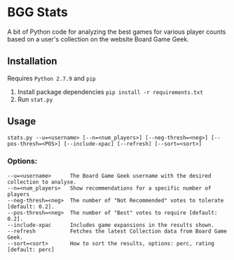 # BGG Stats

A bit of Python code for analyzing the best games for various player counts based on a user's collection on the website Board Game Geek.

## Installation

Requires `Python 2.7.9` and `pip`

1. Install package dependencies `pip install -r requirements.txt`
2. Run `stat.py`

## Usage

  `stats.py --u=<username> [--n=<num_players>] [--neg-thresh=<neg>] [--pos-thresh=<POS>] [--include-xpac] [--refresh] [--sort=<sort>]`

### Options:

    --u=<username>      The Board Game Geek username with the desired collection to analyse.
    --n=<num_players>   Show recommendations for a specific number of players
    --neg-thresh=<neg>  The number of "Not Recommended" votes to tolerate [default: 0.2].
    --pos-thresh=<neg>  The number of "Best" votes to require [default: 0.2].
    --include-xpac      Includes game expansions in the results shown.
    --refresh           Fetches the latest Collection data from Board Game Geek.
    --sort=<sort>       How to sort the results, options: perc, rating [default: perc]

